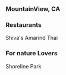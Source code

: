 ### MountainView, CA

### Restaurants

Shiva's
Amarind Thai

### For nature Lovers

Shoreline Park

###
